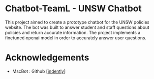# Chatbot-TeamL - UNSW Chatbot 
This project aimed to create a prototype chatbot for the UNSW policies website. The bot was built to answer student and staff questions about policies and return accurate information. The project implements a finetuned openai model in order to accurately answer user questions.

# Acknowledgements
* MscBot : Github [[indently](https://github.com/indently/mscbot)] 
